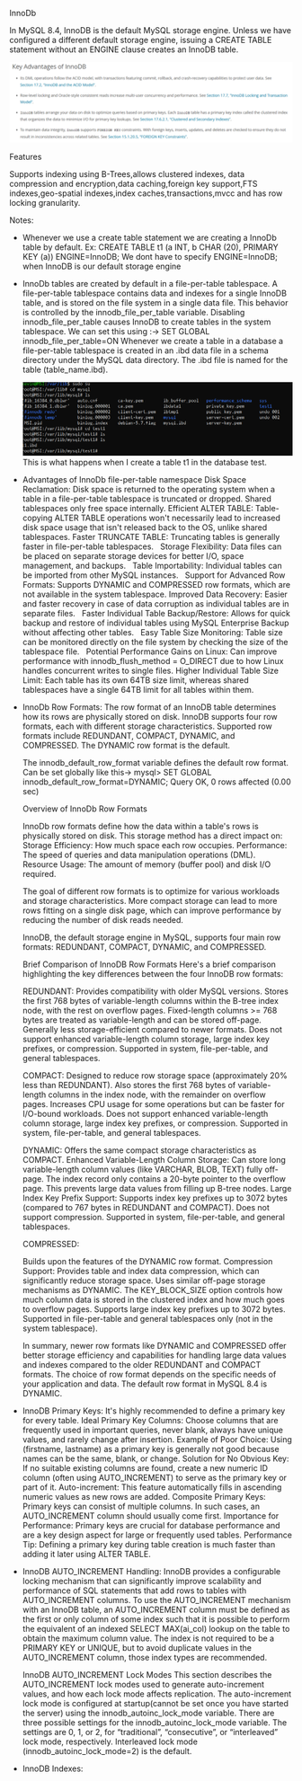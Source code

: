 InnoDb

In MySQL 8.4, InnoDB is the default MySQL storage engine. Unless we have configured a different default storage engine, issuing a CREATE TABLE statement without an ENGINE clause creates an InnoDB table.

![alt text](image.png)


Features

Supports indexing using B-Trees,allows clustered indexes, data compression and encryption,data caching,foreign key support,FTS indexes,geo-spatial indexes,index caches,transactions,mvcc and has row locking granularity.

Notes:

* Whenever we use a create table statement we are creating a InnoDb table by default.
  Ex:
  CREATE TABLE t1 (a INT, b CHAR (20), PRIMARY KEY (a)) ENGINE=InnoDB;
  We dont have to specify ENGINE=InnoDB; when InnoDB is our default storage engine
* InnoDb tables are created by default in a file-per-table tablespace.
  A file-per-table tablespace contains data and indexes for a single InnoDB table, and is stored on the file system in a single data file.
  This behavior is controlled by the innodb_file_per_table variable. Disabling innodb_file_per_table causes InnoDB to create tables in the system tablespace.
  We can set this using :-> SET GLOBAL innodb_file_per_table=ON
  Whenever we create a table in a database a file-per-table tablespace is created in an .ibd data file in a schema directory under the MySQL data directory. The .ibd file is named for the table (table_name.ibd).
  
  ![alt text](image-1.png)
  This is what happens when I create a table t1 in the database test.

* Advantages of InnoDb file-per-table namespace
   Disk Space Reclamation: Disk space is returned to the operating system when a table in a file-per-table tablespace is truncated or dropped. Shared tablespaces only free space internally.
   Efficient ALTER TABLE: Table-copying ALTER TABLE operations won't necessarily lead to increased disk space usage that isn't released back to the OS, unlike shared tablespaces.
   Faster TRUNCATE TABLE: Truncating tables is generally faster in file-per-table tablespaces.   
   Storage Flexibility: Data files can be placed on separate storage devices for better I/O, space management, and backups.   
   Table Importability: Individual tables can be imported from other MySQL instances.   
   Support for Advanced Row Formats: Supports DYNAMIC and COMPRESSED row formats, which are not available in the system tablespace.
   Improved Data Recovery: Easier and faster recovery in case of data corruption as individual tables are in separate files.   
   Faster Individual Table Backup/Restore: Allows for quick backup and restore of individual tables using MySQL Enterprise Backup without affecting other tables.   
   Easy Table Size Monitoring: Table size can be monitored directly on the file system by checking the size of the tablespace file.   
   Potential Performance Gains on Linux: Can improve performance with innodb_flush_method = O_DIRECT due to how Linux handles concurrent writes to single files.
   Higher Individual Table Size Limit: Each table has its own 64TB size limit, whereas shared tablespaces have a single 64TB limit for all tables within them.

* InnoDb Row Formats:
  The row format of an InnoDB table determines how its rows are physically stored on disk. InnoDB supports four row formats, each with different storage characteristics. Supported row formats include REDUNDANT, COMPACT, DYNAMIC, and COMPRESSED. The DYNAMIC row format is the default.

  The innodb_default_row_format variable defines the default row format.
  Can be set globally like this->
  mysql> SET GLOBAL innodb_default_row_format=DYNAMIC;
  Query OK, 0 rows affected (0.00 sec)
  
  Overview of InnoDb Row Formats
  
  InnoDb row formats define how the data within a table's rows is physically stored on disk. 
  This storage method has a direct impact on:
  Storage Efficiency: How much space each row occupies.
  Performance: The speed of queries and data manipulation operations (DML).
  Resource Usage: The amount of memory (buffer pool) and disk I/O required.
  
  The goal of different row formats is to optimize for various workloads and storage characteristics. More compact storage can lead to more rows fitting on a single disk page, which can improve performance by reducing the number of disk reads needed.
  
  InnoDB, the default storage engine in MySQL, supports four main row formats: REDUNDANT, COMPACT, DYNAMIC, and COMPRESSED.
  
  Brief Comparison of InnoDB Row Formats
  Here's a brief comparison highlighting the key differences between the four InnoDB row formats:
  
  REDUNDANT:
  Provides compatibility with older MySQL versions.
  Stores the first 768 bytes of variable-length columns within the B-tree index node, with the rest on overflow pages.
  Fixed-length columns >= 768 bytes are treated as variable-length and can be stored off-page.
  Generally less storage-efficient compared to newer formats.
  Does not support enhanced variable-length column storage, large index key prefixes, or compression.
  Supported in system, file-per-table, and general tablespaces.
 
  COMPACT:
  Designed to reduce row storage space (approximately 20% less than REDUNDANT).
  Also stores the first 768 bytes of variable-length columns in the index node, with the remainder on overflow pages.
  Increases CPU usage for some operations but can be faster for I/O-bound workloads.
  Does not support enhanced variable-length column storage, large index key prefixes, or compression.
  Supported in system, file-per-table, and general tablespaces.
 
  DYNAMIC:
  Offers the same compact storage characteristics as COMPACT.
  Enhanced Variable-Length Column Storage: Can store long variable-length column values (like VARCHAR, BLOB, TEXT) fully off-page. The index record only contains a 20-byte pointer to the overflow page. This prevents large data values from filling up B-tree nodes.
  Large Index Key Prefix Support: Supports index key prefixes up to 3072 bytes (compared to 767 bytes in REDUNDANT and COMPACT).
  Does not support compression.
  Supported in system, file-per-table, and general tablespaces.
  
  COMPRESSED:
  
  Builds upon the features of the DYNAMIC row format.
  Compression Support: Provides table and index data compression, which can significantly reduce storage space.
  Uses similar off-page storage mechanisms as DYNAMIC.
  The KEY_BLOCK_SIZE option controls how much column data is stored in the clustered index and how much goes to overflow pages.
  Supports large index key prefixes up to 3072 bytes.
  Supported in file-per-table and general tablespaces only (not in the system tablespace).
  
  In summary, newer row formats like DYNAMIC and COMPRESSED offer better storage efficiency and capabilities for handling large data values and indexes compared to the older REDUNDANT and COMPACT formats. The choice of row format depends on the specific needs of your application and data. The default row format in MySQL 8.4 is DYNAMIC.

* InnoDB Primary Keys:
  It's highly recommended to define a primary key for every table.
  Ideal Primary Key Columns: Choose columns that are frequently used in important queries, never blank, always have unique values, and rarely change after insertion.
  Example of Poor Choice: Using (firstname, lastname) as a primary key is generally not good because names can be the same, blank, or change.
  Solution for No Obvious Key: If no suitable existing columns are found, create a new numeric ID column (often using AUTO_INCREMENT) to serve as the primary key or part of it.
  Auto-increment: This feature automatically fills in ascending numeric values as new rows are added.
  Composite Primary Keys: Primary keys can consist of multiple columns. In such cases, an AUTO_INCREMENT column should usually come first.
  Importance for Performance: Primary keys are crucial for database performance and are a key design aspect for large or frequently used tables.
  Performance Tip: Defining a primary key during table creation is much faster than adding it later using ALTER TABLE.

* InnoDB AUTO_INCREMENT Handling:
  InnoDB provides a configurable locking mechanism that can significantly improve scalability and performance of SQL statements that add rows to tables with AUTO_INCREMENT columns. To use the AUTO_INCREMENT mechanism with an InnoDB table, an AUTO_INCREMENT column must be defined as the first or only column of some index such that it is possible to perform the equivalent of an indexed SELECT MAX(ai_col) lookup on the table to obtain the maximum column value. The index is not required to be a PRIMARY KEY or UNIQUE, but to avoid duplicate values in the AUTO_INCREMENT column, those index types are recommended.

  InnoDB AUTO_INCREMENT Lock Modes
  This section describes the AUTO_INCREMENT lock modes used to generate auto-increment values, and how each lock mode affects replication. The auto-increment lock mode is configured at startup(cannot be set once you have started the server) using the innodb_autoinc_lock_mode variable.
  There are three possible settings for the innodb_autoinc_lock_mode variable. The settings are 0, 1, or 2, for “traditional”, “consecutive”, or “interleaved” lock mode, respectively. Interleaved lock mode (innodb_autoinc_lock_mode=2) is the default.

  


* InnoDB Indexes:
  